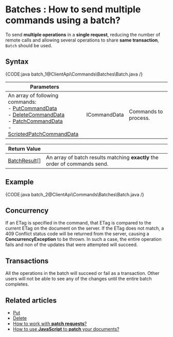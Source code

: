 # Batches : How to send multiple commands using a batch?

To send **multiple operations** in a **single request**, reducing the number of remote calls and allowing several operations to share **same transaction**, `Batch` should be used.

## Syntax

{CODE:java batch_1@ClientApi\Commands\Batches\Batch.java /}

| Parameters | | |
| ------------- | ------------- | ----- |
| An array of following commands:<br />- [PutCommandData](../../../glossary/put-command-data)<br />- [DeleteCommandData](../../../glossary/client-api/commands/delete-command-data)<br />- [PatchCommandData](../../../glossary/client-api/commands/patch-command-data)<br />- [ScriptedPatchCommandData](../../../glossary/client-api/commands/scripted-patch-command-data) | ICommandData | Commands to process. |

| Return Value | |
| ------------- | ----- |
| [BatchResult](../../../glossary/batch-result)[] | An array of batch results matching **exactly** the order of commands send. |

## Example

{CODE:java batch_2@ClientApi\Commands\Batches\Batch.java /}

## Concurrency

If an ETag is specified in the command, that ETag is compared to the current ETag on the document on the server. If the ETag does not match, a 409 Conflict status code will be returned from the server, causing a **ConcurrencyException** to be thrown. In such a case, the entire operation fails and non of the updates that were attempted will succeed.

## Transactions

All the operations in the batch will succeed or fail as a transaction. Other users will not be able to see any of the changes until the entire batch completes.

## Related articles

- [Put](../../../client-api/commands/documents/put)   
- [Delete](../../../client-api/commands/documents/delete)   
- [How to work with **patch requests**?](../../../client-api/commands/patches/how-to-work-with-patch-requests)   
- [How to use **JavaScript** to **patch** your documents?](../../../client-api/commands/patches/how-to-use-javascript-to-patch-your-documents)  